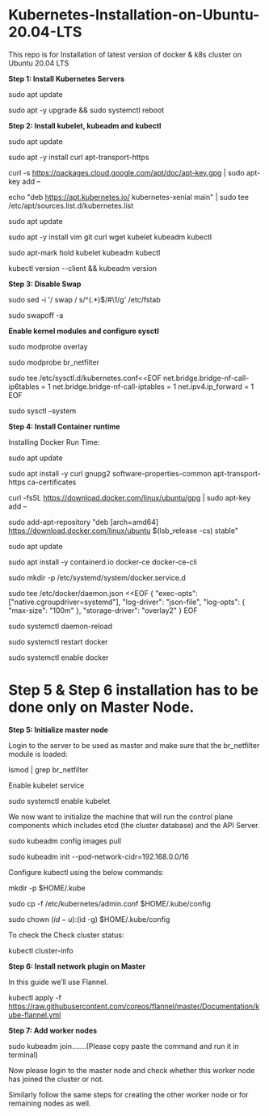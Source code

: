 # Kubernetes-Installation-on-Ubuntu-20.04-LTS
This repo is for Installation of latest version of docker &amp; k8s cluster on Ubuntu 20.04 LTS

**Step 1: Install Kubernetes Servers**

sudo apt update

sudo apt -y upgrade && sudo systemctl reboot

**Step 2: Install kubelet, kubeadm and kubectl**

sudo apt update

sudo apt -y install curl apt-transport-https

curl -s https://packages.cloud.google.com/apt/doc/apt-key.gpg | sudo apt-key add –

echo "deb https://apt.kubernetes.io/ kubernetes-xenial main" | sudo tee /etc/apt/sources.list.d/kubernetes.list

sudo apt update

sudo apt -y install vim git curl wget kubelet kubeadm kubectl

sudo apt-mark hold kubelet kubeadm kubectl

kubectl version --client && kubeadm version

**Step 3: Disable Swap**

sudo sed -i '/ swap / s/^\(.*\)$/#\1/g' /etc/fstab

sudo swapoff -a

**Enable kernel modules and configure sysctl**

sudo modprobe overlay

sudo modprobe br_netfilter

sudo tee /etc/sysctl.d/kubernetes.conf<<EOF
net.bridge.bridge-nf-call-ip6tables = 1
net.bridge.bridge-nf-call-iptables = 1
net.ipv4.ip_forward = 1
EOF

sudo sysctl –system

**Step 4: Install Container runtime**

Installing Docker Run Time:

sudo apt update

sudo apt install -y curl gnupg2 software-properties-common apt-transport-https ca-certificates

curl -fsSL https://download.docker.com/linux/ubuntu/gpg | sudo apt-key add –

sudo add-apt-repository "deb [arch=amd64] https://download.docker.com/linux/ubuntu $(lsb_release -cs) stable"

sudo apt update

sudo apt install -y containerd.io docker-ce docker-ce-cli

sudo mkdir -p /etc/systemd/system/docker.service.d

sudo tee /etc/docker/daemon.json <<EOF
{
  "exec-opts": ["native.cgroupdriver=systemd"],
  "log-driver": "json-file",
  "log-opts": {
    "max-size": "100m"
  },
  "storage-driver": "overlay2"
}
EOF

sudo systemctl daemon-reload

sudo systemctl restart docker

sudo systemctl enable docker

# **Step 5 & Step 6 installation has to be done only on Master Node.**

**Step 5: Initialize master node**

Login to the server to be used as master and make sure that the br_netfilter module is loaded:

lsmod | grep br_netfilter

Enable kubelet service

sudo systemctl enable kubelet

We now want to initialize the machine that will run the control plane components which includes etcd (the cluster database) and the API Server.

sudo kubeadm config images pull

sudo kubeadm init --pod-network-cidr=192.168.0.0/16

Configure kubectl using the below commands:

mkdir -p $HOME/.kube

sudo cp -f /etc/kubernetes/admin.conf $HOME/.kube/config

sudo chown $(id -u):$(id -g) $HOME/.kube/config

To check the Check cluster status:

kubectl cluster-info

**Step 6: Install network plugin on Master**

In this guide we’ll use Flannel.

kubectl apply -f https://raw.githubusercontent.com/coreos/flannel/master/Documentation/kube-flannel.yml

**Step 7: Add worker nodes**

sudo kubeadm join.......(Please copy paste the command and run it in terminal)

Now please login to the master node and check whether this worker node has joined the cluster or not.

Similarly follow the same steps for creating the other worker node or for remaining nodes as well.







